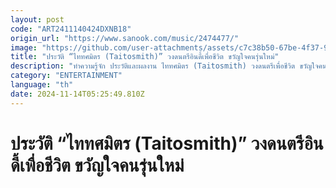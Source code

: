 ```yaml
---
layout: post
code: "ART2411140424DXNB18"
origin_url: "https://www.sanook.com/music/2474477/"
image: "https://github.com/user-attachments/assets/c7c38b50-67be-4f37-9eeb-3e75caa13882"
title: "ประวัติ “ไททศมิตร (Taitosmith)” วงดนตรีอินดี้เพื่อชีวิต ขวัญใจคนรุ่นใหม่"
description: "ทำความรู้จัก ประวัติและผลงาน ไททศมิตร (Taitosmith) วงดนตรีเพื่อชีวิต ขวัญใจคนรุ่นใหม่"
category: "ENTERTAINMENT"
language: "th"
date: 2024-11-14T05:25:49.810Z
---
```


# ประวัติ “ไททศมิตร (Taitosmith)” วงดนตรีอินดี้เพื่อชีวิต ขวัญใจคนรุ่นใหม่